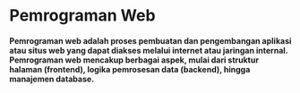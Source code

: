 # **Pemrograman Web**

#### Pemrograman web adalah proses pembuatan dan pengembangan aplikasi atau situs web yang dapat diakses melalui internet atau jaringan internal. Pemrograman web mencakup berbagai aspek, mulai dari struktur halaman (frontend), logika pemrosesan data (backend), hingga manajemen database.


